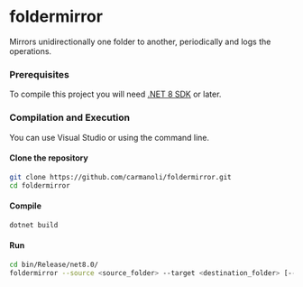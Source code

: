 # foldermirror
Mirrors unidirectionally one folder to another, periodically and logs the operations.

### Prerequisites
To compile this project you will need [.NET 8 SDK](https://dotnet.microsoft.com/download/dotnet/8.0) or later.

### Compilation and Execution 
You can use Visual Studio or using the command line.

#### Clone the repository
```bash
git clone https://github.com/carmanoli/foldermirror.git
cd foldermirror
```

#### Compile
```bash
dotnet build 
```

#### Run
```bash
cd bin/Release/net8.0/
foldermirror --source <source_folder> --target <destination_folder> [--logfile <lofile_name_>] [--interval <seconds>]
```


